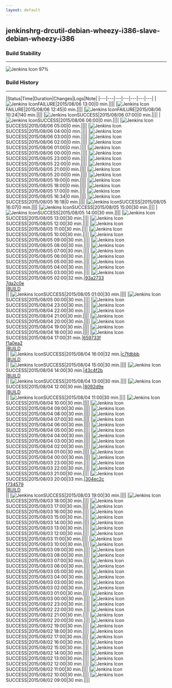 ```yaml
---
layout: default
---
```

## jenkinshrg-drcutil-debian-wheezy-i386-slave-debian-wheezy-i386
### Build Stability
___
![Jenkins Icon](http://jenkinshrg.github.io/images/48x48/health-80plus.png)
97%
  
### Build History
___
|Status|Time|Duration|Changes|Logs|Note|
|---|---|---|---|---|---|---|
|![Jenkins Icon](http://jenkinshrg.github.io/images/24x24/red.png)FAILURE|2015/08/06 13:00|0 min.||||
|![Jenkins Icon](http://jenkinshrg.github.io/images/24x24/red.png)FAILURE|2015/08/06 12:45|0 min.||||
|![Jenkins Icon](http://jenkinshrg.github.io/images/24x24/red.png)FAILURE|2015/08/06 10:24|140 min.||||
|![Jenkins Icon](http://jenkinshrg.github.io/images/24x24/blue.png)SUCCESS|2015/08/06 07:00|0 min.||||
|![Jenkins Icon](http://jenkinshrg.github.io/images/24x24/blue.png)SUCCESS|2015/08/06 06:00|0 min.||||
|![Jenkins Icon](http://jenkinshrg.github.io/images/24x24/blue.png)SUCCESS|2015/08/06 05:00|0 min.||||
|![Jenkins Icon](http://jenkinshrg.github.io/images/24x24/blue.png)SUCCESS|2015/08/06 04:00|0 min.||||
|![Jenkins Icon](http://jenkinshrg.github.io/images/24x24/blue.png)SUCCESS|2015/08/06 03:00|0 min.||||
|![Jenkins Icon](http://jenkinshrg.github.io/images/24x24/blue.png)SUCCESS|2015/08/06 02:00|0 min.||||
|![Jenkins Icon](http://jenkinshrg.github.io/images/24x24/blue.png)SUCCESS|2015/08/06 01:00|0 min.||||
|![Jenkins Icon](http://jenkinshrg.github.io/images/24x24/blue.png)SUCCESS|2015/08/06 00:00|0 min.||||
|![Jenkins Icon](http://jenkinshrg.github.io/images/24x24/blue.png)SUCCESS|2015/08/05 23:00|0 min.||||
|![Jenkins Icon](http://jenkinshrg.github.io/images/24x24/blue.png)SUCCESS|2015/08/05 22:00|0 min.||||
|![Jenkins Icon](http://jenkinshrg.github.io/images/24x24/blue.png)SUCCESS|2015/08/05 21:00|0 min.||||
|![Jenkins Icon](http://jenkinshrg.github.io/images/24x24/blue.png)SUCCESS|2015/08/05 20:00|0 min.||||
|![Jenkins Icon](http://jenkinshrg.github.io/images/24x24/blue.png)SUCCESS|2015/08/05 19:00|0 min.||||
|![Jenkins Icon](http://jenkinshrg.github.io/images/24x24/blue.png)SUCCESS|2015/08/05 18:00|0 min.||||
|![Jenkins Icon](http://jenkinshrg.github.io/images/24x24/blue.png)SUCCESS|2015/08/05 17:00|0 min.||||
|![Jenkins Icon](http://jenkinshrg.github.io/images/24x24/blue.png)SUCCESS|2015/08/05 16:34|0 min.||||
|![Jenkins Icon](http://jenkinshrg.github.io/images/24x24/blue.png)SUCCESS|2015/08/05 16:18|0 min.||||
|![Jenkins Icon](http://jenkinshrg.github.io/images/24x24/blue.png)SUCCESS|2015/08/05 16:07|0 min.||||
|![Jenkins Icon](http://jenkinshrg.github.io/images/24x24/blue.png)SUCCESS|2015/08/05 15:00|30 min.||||
|![Jenkins Icon](http://jenkinshrg.github.io/images/24x24/blue.png)SUCCESS|2015/08/05 14:00|30 min.||||
|![Jenkins Icon](http://jenkinshrg.github.io/images/24x24/blue.png)SUCCESS|2015/08/05 13:00|30 min.||||
|![Jenkins Icon](http://jenkinshrg.github.io/images/24x24/blue.png)SUCCESS|2015/08/05 12:00|30 min.||||
|![Jenkins Icon](http://jenkinshrg.github.io/images/24x24/blue.png)SUCCESS|2015/08/05 11:00|30 min.||||
|![Jenkins Icon](http://jenkinshrg.github.io/images/24x24/blue.png)SUCCESS|2015/08/05 10:00|30 min.||||
|![Jenkins Icon](http://jenkinshrg.github.io/images/24x24/blue.png)SUCCESS|2015/08/05 09:00|30 min.||||
|![Jenkins Icon](http://jenkinshrg.github.io/images/24x24/blue.png)SUCCESS|2015/08/05 08:00|30 min.||||
|![Jenkins Icon](http://jenkinshrg.github.io/images/24x24/blue.png)SUCCESS|2015/08/05 07:00|30 min.||||
|![Jenkins Icon](http://jenkinshrg.github.io/images/24x24/blue.png)SUCCESS|2015/08/05 06:00|30 min.||||
|![Jenkins Icon](http://jenkinshrg.github.io/images/24x24/blue.png)SUCCESS|2015/08/05 05:00|30 min.||||
|![Jenkins Icon](http://jenkinshrg.github.io/images/24x24/blue.png)SUCCESS|2015/08/05 04:00|30 min.||||
|![Jenkins Icon](http://jenkinshrg.github.io/images/24x24/blue.png)SUCCESS|2015/08/05 03:00|30 min.||||
|![Jenkins Icon](http://jenkinshrg.github.io/images/24x24/blue.png)SUCCESS|2015/08/05 02:00|32 min.|[93a2733](https://github.com/jrl-umi3218/hmc2/commit/93a2733eda85800236ccdae0e7b721deaa202a8f)<br>[7da2c0e](https://github.com/jrl-umi3218/hrpsys-humanoid/commit/7da2c0e168b0c4ffd777ab92e79626a91058dca9)<br>|[BUILD](https://drive.google.com/file/d/0B54sHwaxmuM4a3FBcUEtZTRWTHc/view?usp=drivesdk)<br>||
|![Jenkins Icon](http://jenkinshrg.github.io/images/24x24/blue.png)SUCCESS|2015/08/05 01:00|30 min.||||
|![Jenkins Icon](http://jenkinshrg.github.io/images/24x24/blue.png)SUCCESS|2015/08/05 00:00|30 min.||||
|![Jenkins Icon](http://jenkinshrg.github.io/images/24x24/blue.png)SUCCESS|2015/08/04 23:00|30 min.||||
|![Jenkins Icon](http://jenkinshrg.github.io/images/24x24/blue.png)SUCCESS|2015/08/04 22:00|30 min.||||
|![Jenkins Icon](http://jenkinshrg.github.io/images/24x24/blue.png)SUCCESS|2015/08/04 21:00|30 min.||||
|![Jenkins Icon](http://jenkinshrg.github.io/images/24x24/blue.png)SUCCESS|2015/08/04 20:00|30 min.||||
|![Jenkins Icon](http://jenkinshrg.github.io/images/24x24/blue.png)SUCCESS|2015/08/04 19:00|30 min.||||
|![Jenkins Icon](http://jenkinshrg.github.io/images/24x24/blue.png)SUCCESS|2015/08/04 18:00|30 min.||||
|![Jenkins Icon](http://jenkinshrg.github.io/images/24x24/blue.png)SUCCESS|2015/08/04 17:00|31 min.|[659733f](https://github.com/jrl-umi3218/hmc2/commit/659733fe50618481f0bbb7e5edd9440ca5bba714)<br>[f1a0ea2](https://github.com/jrl-umi3218/hrpsys-humanoid/commit/f1a0ea232785a0ca292944a5fd648bcf8941c704)<br>|[BUILD](https://drive.google.com/file/d/0B54sHwaxmuM4MXRMdFdFWXpwYmM/view?usp=drivesdk)<br>||
|![Jenkins Icon](http://jenkinshrg.github.io/images/24x24/blue.png)SUCCESS|2015/08/04 16:00|32 min.|[c7fdbbb](https://github.com/jrl-umi3218/hmc2/commit/c7fdbbb4e88f68c36199464b22808cf81994aea4)<br>|[BUILD](https://drive.google.com/file/d/0B54sHwaxmuM4SXhpQ0tZdWt0TjA/view?usp=drivesdk)<br>||
|![Jenkins Icon](http://jenkinshrg.github.io/images/24x24/blue.png)SUCCESS|2015/08/04 15:00|30 min.||||
|![Jenkins Icon](http://jenkinshrg.github.io/images/24x24/blue.png)SUCCESS|2015/08/04 14:00|30 min.|[43c4f2b](https://github.com/jrl-umi3218/hmc2/commit/43c4f2bfee75cf713c94a808c8c45602c46865ba)<br>|[BUILD](https://drive.google.com/file/d/0B54sHwaxmuM4VTZMb0xwV25hLUU/view?usp=drivesdk)<br>||
|![Jenkins Icon](http://jenkinshrg.github.io/images/24x24/blue.png)SUCCESS|2015/08/04 13:00|30 min.||||
|![Jenkins Icon](http://jenkinshrg.github.io/images/24x24/blue.png)SUCCESS|2015/08/04 12:00|30 min.|[8092d9e](https://github.com/jrl-umi3218/hmc2/commit/8092d9e62b0f0894da0f05b038e4399f5afef18c)<br>|[BUILD](https://drive.google.com/file/d/0B54sHwaxmuM4djNuXzdDZ1p0NEk/view?usp=drivesdk)<br>||
|![Jenkins Icon](http://jenkinshrg.github.io/images/24x24/blue.png)SUCCESS|2015/08/04 11:00|30 min.||||
|![Jenkins Icon](http://jenkinshrg.github.io/images/24x24/blue.png)SUCCESS|2015/08/04 10:00|30 min.||||
|![Jenkins Icon](http://jenkinshrg.github.io/images/24x24/blue.png)SUCCESS|2015/08/04 09:00|30 min.||||
|![Jenkins Icon](http://jenkinshrg.github.io/images/24x24/blue.png)SUCCESS|2015/08/04 08:00|30 min.||||
|![Jenkins Icon](http://jenkinshrg.github.io/images/24x24/blue.png)SUCCESS|2015/08/04 07:00|30 min.||||
|![Jenkins Icon](http://jenkinshrg.github.io/images/24x24/blue.png)SUCCESS|2015/08/04 06:00|30 min.||||
|![Jenkins Icon](http://jenkinshrg.github.io/images/24x24/blue.png)SUCCESS|2015/08/04 05:00|30 min.||||
|![Jenkins Icon](http://jenkinshrg.github.io/images/24x24/blue.png)SUCCESS|2015/08/04 04:00|30 min.||||
|![Jenkins Icon](http://jenkinshrg.github.io/images/24x24/blue.png)SUCCESS|2015/08/04 03:00|30 min.||||
|![Jenkins Icon](http://jenkinshrg.github.io/images/24x24/blue.png)SUCCESS|2015/08/04 02:00|30 min.||||
|![Jenkins Icon](http://jenkinshrg.github.io/images/24x24/blue.png)SUCCESS|2015/08/04 01:00|30 min.||||
|![Jenkins Icon](http://jenkinshrg.github.io/images/24x24/blue.png)SUCCESS|2015/08/04 00:00|30 min.||||
|![Jenkins Icon](http://jenkinshrg.github.io/images/24x24/blue.png)SUCCESS|2015/08/03 23:00|30 min.||||
|![Jenkins Icon](http://jenkinshrg.github.io/images/24x24/blue.png)SUCCESS|2015/08/03 22:00|30 min.||||
|![Jenkins Icon](http://jenkinshrg.github.io/images/24x24/blue.png)SUCCESS|2015/08/03 21:00|30 min.||||
|![Jenkins Icon](http://jenkinshrg.github.io/images/24x24/blue.png)SUCCESS|2015/08/03 20:00|33 min.|[304ec2c](https://github.com/jrl-umi3218/hmc2/commit/304ec2c2f694c76e2e994dac4b4fdefb77fa015f)<br>[f734579](https://github.com/jrl-umi3218/hrpsys-humanoid/commit/f7345796cbfd39a355bd8321a7075e88ff9bcb3f)<br>|[BUILD](https://drive.google.com/file/d/0B54sHwaxmuM4c1FsaEZuX1BfbWs/view?usp=drivesdk)<br>||
|![Jenkins Icon](http://jenkinshrg.github.io/images/24x24/blue.png)SUCCESS|2015/08/03 19:00|30 min.||||
|![Jenkins Icon](http://jenkinshrg.github.io/images/24x24/blue.png)SUCCESS|2015/08/03 18:00|30 min.||||
|![Jenkins Icon](http://jenkinshrg.github.io/images/24x24/blue.png)SUCCESS|2015/08/03 17:00|30 min.||||
|![Jenkins Icon](http://jenkinshrg.github.io/images/24x24/blue.png)SUCCESS|2015/08/03 16:00|30 min.||||
|![Jenkins Icon](http://jenkinshrg.github.io/images/24x24/blue.png)SUCCESS|2015/08/03 15:00|30 min.||||
|![Jenkins Icon](http://jenkinshrg.github.io/images/24x24/blue.png)SUCCESS|2015/08/03 14:00|30 min.||||
|![Jenkins Icon](http://jenkinshrg.github.io/images/24x24/blue.png)SUCCESS|2015/08/03 13:00|30 min.||||
|![Jenkins Icon](http://jenkinshrg.github.io/images/24x24/blue.png)SUCCESS|2015/08/03 12:00|30 min.||||
|![Jenkins Icon](http://jenkinshrg.github.io/images/24x24/blue.png)SUCCESS|2015/08/03 11:00|30 min.||||
|![Jenkins Icon](http://jenkinshrg.github.io/images/24x24/blue.png)SUCCESS|2015/08/03 10:00|30 min.||||
|![Jenkins Icon](http://jenkinshrg.github.io/images/24x24/blue.png)SUCCESS|2015/08/03 09:00|30 min.||||
|![Jenkins Icon](http://jenkinshrg.github.io/images/24x24/blue.png)SUCCESS|2015/08/03 08:00|30 min.||||
|![Jenkins Icon](http://jenkinshrg.github.io/images/24x24/blue.png)SUCCESS|2015/08/03 07:00|30 min.||||
|![Jenkins Icon](http://jenkinshrg.github.io/images/24x24/blue.png)SUCCESS|2015/08/03 06:00|30 min.||||
|![Jenkins Icon](http://jenkinshrg.github.io/images/24x24/blue.png)SUCCESS|2015/08/03 05:00|30 min.||||
|![Jenkins Icon](http://jenkinshrg.github.io/images/24x24/blue.png)SUCCESS|2015/08/03 04:00|30 min.||||
|![Jenkins Icon](http://jenkinshrg.github.io/images/24x24/blue.png)SUCCESS|2015/08/03 03:00|30 min.||||
|![Jenkins Icon](http://jenkinshrg.github.io/images/24x24/blue.png)SUCCESS|2015/08/03 02:00|30 min.||||
|![Jenkins Icon](http://jenkinshrg.github.io/images/24x24/blue.png)SUCCESS|2015/08/03 01:00|30 min.||||
|![Jenkins Icon](http://jenkinshrg.github.io/images/24x24/blue.png)SUCCESS|2015/08/03 00:00|30 min.||||
|![Jenkins Icon](http://jenkinshrg.github.io/images/24x24/blue.png)SUCCESS|2015/08/02 23:00|30 min.||||
|![Jenkins Icon](http://jenkinshrg.github.io/images/24x24/blue.png)SUCCESS|2015/08/02 22:00|30 min.||||
|![Jenkins Icon](http://jenkinshrg.github.io/images/24x24/blue.png)SUCCESS|2015/08/02 21:00|30 min.||||
|![Jenkins Icon](http://jenkinshrg.github.io/images/24x24/blue.png)SUCCESS|2015/08/02 20:00|30 min.||||
|![Jenkins Icon](http://jenkinshrg.github.io/images/24x24/blue.png)SUCCESS|2015/08/02 19:00|30 min.||||
|![Jenkins Icon](http://jenkinshrg.github.io/images/24x24/blue.png)SUCCESS|2015/08/02 18:00|30 min.||||
|![Jenkins Icon](http://jenkinshrg.github.io/images/24x24/blue.png)SUCCESS|2015/08/02 17:00|30 min.||||
|![Jenkins Icon](http://jenkinshrg.github.io/images/24x24/blue.png)SUCCESS|2015/08/02 16:00|30 min.||||
|![Jenkins Icon](http://jenkinshrg.github.io/images/24x24/blue.png)SUCCESS|2015/08/02 15:00|30 min.||||
|![Jenkins Icon](http://jenkinshrg.github.io/images/24x24/blue.png)SUCCESS|2015/08/02 14:00|30 min.||||
|![Jenkins Icon](http://jenkinshrg.github.io/images/24x24/blue.png)SUCCESS|2015/08/02 13:00|30 min.||||
|![Jenkins Icon](http://jenkinshrg.github.io/images/24x24/blue.png)SUCCESS|2015/08/02 12:00|30 min.||||
|![Jenkins Icon](http://jenkinshrg.github.io/images/24x24/blue.png)SUCCESS|2015/08/02 11:00|30 min.||||
|![Jenkins Icon](http://jenkinshrg.github.io/images/24x24/blue.png)SUCCESS|2015/08/02 10:00|30 min.||||
|![Jenkins Icon](http://jenkinshrg.github.io/images/24x24/blue.png)SUCCESS|2015/08/02 09:00|30 min.||||
